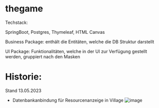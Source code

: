 # thegame

Techstack:

SpringBoot, Postgres, Thymeleaf, HTML Canvas

Business Package: enthält die Entitäten, welche die DB Struktur darstellt

UI Package: Funktionalitäten, welche in der UI zur Verfügung gestellt werden, gruppiert nach den Masken

# Historie:
Stand 13.05.2023
- Datenbankanbindung für Resourcenanzeige in Village
![image](https://github.com/ThomasDroege/thegame/assets/25778177/0ac60828-303b-4bc7-b83b-f0ba5b279ccd)
